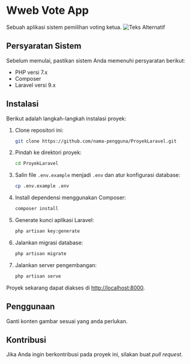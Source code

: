 # Wweb Vote App

Sebuah aplikasi sistem pemilihan voting ketua.
![Teks Alternatif](https://drive.google.com/drive/folders/1gLBg-aizPxUVl-vi-9_STw-ttuyYj-7c?hl=id)

## Persyaratan Sistem

Sebelum memulai, pastikan sistem Anda memenuhi persyaratan berikut:

- PHP versi 7.x
- Composer
- Laravel versi 9.x

## Instalasi

Berikut adalah langkah-langkah instalasi proyek:

1. Clone repositori ini:

    ```bash
    git clone https://github.com/nama-pengguna/ProyekLaravel.git
    ```

2. Pindah ke direktori proyek:

    ```bash
    cd ProyekLaravel
    ```

3. Salin file `.env.example` menjadi `.env` dan atur konfigurasi database:

    ```bash
    cp .env.example .env
    ```

4. Install dependensi menggunakan Composer:

    ```bash
    composer install
    ```

5. Generate kunci aplikasi Laravel:

    ```bash
    php artisan key:generate
    ```

6. Jalankan migrasi database:

    ```bash
    php artisan migrate
    ```

7. Jalankan server pengembangan:

    ```bash
    php artisan serve
    ```

Proyek sekarang dapat diakses di [http://localhost:8000](http://localhost:8000).

## Penggunaan

Ganti konten gambar sesuai yang anda perlukan.


## Kontribusi

Jika Anda ingin berkontribusi pada proyek ini, silakan buat *pull request*.
